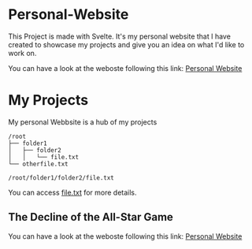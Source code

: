 # Personal-Website

This Project is made with Svelte.
It's my personal website that I have created to showcase my projects and give you an idea on what I'd like to work on.

You can have a look at the weboste following this link: [Personal Website](https://www.ahmedbendaly.com/)

# My Projects

My personal Webbsite is a hub of my projects

```
/root
├── folder1
│   ├── folder2
│   │   └── file.txt
└── otherfile.txt
```

`/root/folder1/folder2/file.txt`

You can access [file.txt](/root/folder1/folder2/file.txt) for more details.

## The Decline of the All-Star Game

You can have a look at the weboste following this link: [Personal Website](https://www.ahmedbendaly.com/)
